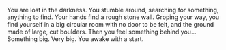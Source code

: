 You are lost in the darkness. You stumble around, searching for something, anything to find. Your hands find a rough stone wall. Groping your way,
you find yourself in a big circular room with no door to be felt, and the ground made of large, cut boulders. Then you feel something behind you...
Something big. Very big. You awake with a start.
